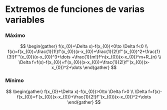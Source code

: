 # Extremos de funciones de varias variables
### Máximo
$$
\begin{gather}
f(x_{0}+\Delta x)-f(x_{0})<0\to \Delta f<0 \\
f(x)=f(x_{0})+\frac{1}{1!}f'(x_{0})(x-x_{0})+\frac{1}{2!}f''(x_{0})^2+\frac{1}{3!}f'''(x_{0})(x-x_{0})^3+\dots +\frac{1}{m!}f^n(x_{0})(x-x_{0})^m+R_{n} \\
\Delta f=f(x)-f(x_{0})=f'(x_{0})(x-x_{0})+\frac{1}{2!}f''(x_{0})(x-x_{0})^2+\dots
\end{gather}
$$
### Mínimo
$$
\begin{gather}
f(x_{0}+\Delta x)-f(x_{0})>0\to \Delta f>0 \\
\Delta f=f(x)-f(x_{0})=f'(x_{0})(x-x_{0})+\frac{1}{2!}f''(x_{0})(x-x_{0})^2+\dots
\end{gather}
$$
